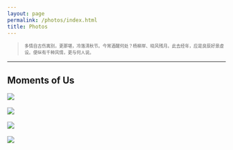 ```yaml
---
layout: page
permalink: /photos/index.html
title: Photos
---
```

> <font size="1"> 多情自古伤离别，更那堪，冷落清秋节。今宵酒醒何处？杨柳岸、晓风残月。此去经年，应是良辰好景虚设。便纵有千种风情，更与何人说。</font>
---


## Moments of Us

<div>
<img src="https://zhenpeng-li.github.io/images/Photo1.jpg">
</div>
<br>

<div>
<img src="https://zhenpeng-li.github.io/images/Photo2.jpg">
</div>
<br>

<div>
<img src="https://zhenpeng-li.github.io/images/Photo3.jpg">
</div>
<br>

<div>
<img src="https://zhenpeng-li.github.io/images/Photo4.jpg">
</div>
<br>
